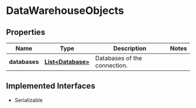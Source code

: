 

# DataWarehouseObjects


## Properties

| Name | Type | Description | Notes |
|------------ | ------------- | ------------- | -------------|
|**databases** | [**List&lt;Database&gt;**](Database.md) | Databases of the connection. |  |


## Implemented Interfaces

* Serializable


